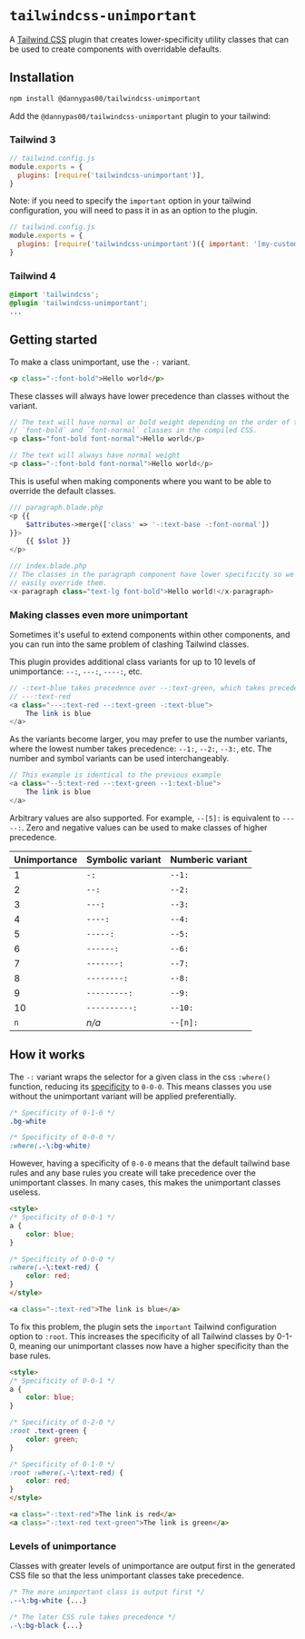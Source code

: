 # `tailwindcss-unimportant`
A [Tailwind CSS] plugin that creates lower-specificity utility classes that can
be used to create components with overridable defaults.

## Installation

```sh
npm install @dannypas00/tailwindcss-unimportant
```

Add the `@dannypas00/tailwindcss-unimportant` plugin to your tailwind:

### Tailwind 3
```js
// tailwind.config.js
module.exports = {
  plugins: [require('tailwindcss-unimportant')],
}
```

Note: if you need to specify the `important` option in your tailwind
configuration, you will need to pass it in as an option to the plugin.

```js
// tailwind.config.js
module.exports = {
  plugins: [require('tailwindcss-unimportant')({ important: '[my-custom-selector]' })],
}
```

### Tailwind 4
```css
@import 'tailwindcss';
@plugin 'tailwindcss-unimportant';
...
```

## Getting started

To make a class unimportant, use the `-:` variant.

```html
<p class="-:font-bold">Hello world</p>
```

These classes will always have lower precedence than classes without the variant.

```php
// The text will have normal or bold weight depending on the order of the
// `font-bold` and `font-normal` classes in the compiled CSS.
<p class="font-bold font-normal">Hello world</p>

// The text will always have normal weight
<p class="-:font-bold font-normal">Hello world</p>
```

This is useful when making components where you want to be able to override the
default classes.

```php
/// paragraph.blade.php
<p {{ 
    $attributes->merge(['class' => '-:text-base -:font-normal'])
}}>
    {{ $slot }}
</p>

/// index.blade.php
// The classes in the paragraph component have lower specificity so we can
// easily override them.
<x-paragraph class="text-lg font-bold">Hello world!</x-paragraph>
```

### Making classes even more unimportant

Sometimes it's useful to extend components within other components, and you can
run into the same problem of clashing Tailwind classes.

This plugin provides additional class variants for up to 10 levels of
unimportance: `--:`, `---:`, `----:`, etc. 

```php
// -:text-blue takes precedence over --:text-green, which takes precedence over
// ---:text-red
<a class="---:text-red --:text-green -:text-blue">
    The link is blue
</a>
```

As the variants become larger, you may prefer to use the number variants, where
the lowest number takes precedence: `--1:`, `--2:`, `--3:`, etc. The number and
symbol variants can be used interchangeably.

```php
// This example is identical to the previous example
<a class="--5:text-red --:text-green --1:text-blue">
    The link is blue
</a>
```

Arbitrary values are also supported. For example, `--[5]:` is equivalent to
`-----:`. Zero and negative values can be used to make classes of higher
precedence.

| Unimportance | Symbolic variant | Numberic variant |
|--------------|------------------|------------------|
| 1            | `-:`             | `--1:`           |
| 2            | `--:`            | `--2:`           |
| 3            | `---:`           | `--3:`           |
| 4            | `----:`          | `--4:`           |
| 5            | `-----:`         | `--5:`           |
| 6            | `------:`        | `--6:`           |
| 7            | `-------:`       | `--7:`           |
| 8            | `--------:`      | `--8:`           |
| 9            | `---------:`     | `--9:`           |
| 10           | `----------:`    | `--10:`          |
| `n`          | _n/a_            | `--[n]:`         |


## How it works

The `-:` variant wraps the selector for a given class in the css `:where()`
function, reducing its [specificity] to `0-0-0`. This means classes you use
without the unimportant variant will be applied preferentially.

```css
/* Specificity of 0-1-0 */
.bg-white

/* Specificity of 0-0-0 */
:where(.-\:bg-white)
```

However, having a specificity of `0-0-0` means that the default tailwind base
rules and any base rules you create will take precedence over the unimportant
classes. In many cases, this makes the unimportant classes useless.

```html
<style>
/* Specificity of 0-0-1 */
a {
    color: blue;
}

/* Specificity of 0-0-0 */
:where(.-\:text-red) {
    color: red;
} 
</style>

<a class="-:text-red">The link is blue</a>
```

To fix this problem, the plugin sets the `important` Tailwind configuration
option to `:root`. This increases the specificity of all Tailwind classes by
0-1-0, meaning our unimportant classes now have a higher specificity than the
base rules.

```html
<style>
/* Specificity of 0-0-1 */
a {
    color: blue;
}

/* Specificity of 0-2-0 */
:root .text-green {
    color: green;
}

/* Specificity of 0-1-0 */
:root :where(.-\:text-red) {
    color: red;
}
</style>

<a class="-:text-red">The link is red</a>
<a class="-:text-red text-green">The link is green</a>
```

### Levels of unimportance

Classes with greater levels of unimportance are output first in the generated
CSS file so that the less unimportant classes take precedence.

```css
/* The more unimportant class is output first */
.--\:bg-white {...}

/* The later CSS rule takes precedence */
.-\:bg-black {...}
```

[Tailwind CSS]: https://github.com/tailwindlabs/tailwindcss
[specificity]: https://developer.mozilla.org/en-US/docs/Web/CSS/Specificity
